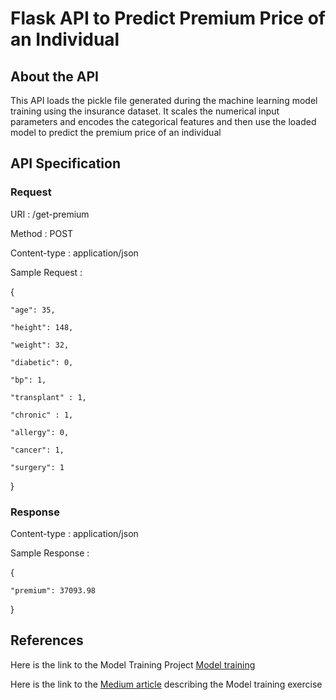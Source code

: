 # Flask API to Predict Premium Price of an Individual

## About the API
This API loads the pickle file generated during the machine learning model training using the insurance dataset. 
It scales the numerical input parameters and encodes the categorical features and then use the loaded model to predict the premium price of an individual

## API Specification
### Request
URI : /get-premium 

Method : POST

Content-type : application/json

Sample Request : 

{

    "age": 35,
    
    "height": 148,
    
    "weight": 32,
    
    "diabetic": 0,
    
    "bp": 1,
    
    "transplant" : 1,
    
    "chronic" : 1,
    
    "allergy": 0,
    
    "cancer": 1,
    
    "surgery": 1
    
}

### Response
Content-type : application/json

Sample Response : 

{

    "premium": 37093.98
    
}

## References
Here is the link to the Model Training Project [Model training](https://github.com/adgh82/insurance-cost-predictor-linear-reg)

Here is the link to the [Medium article](https://medium.com/@adgh130582/eda-and-premium-price-prediction-from-insurance-dataset-7c3f30c77e04) describing the Model training exercise
